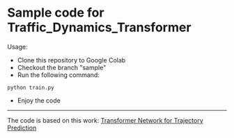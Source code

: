 # Sample code for Traffic_Dynamics_Transformer

Usage:
- Clone this repository to Google Colab
- Checkout the branch "sample"
- Run the following command:
```
python train.py
```
- Enjoy the code

---------------------
The code is based on this work: [Transformer Network for Trajectory Prediction](https://arxiv.org/pdf/2003.08111.pdf)


